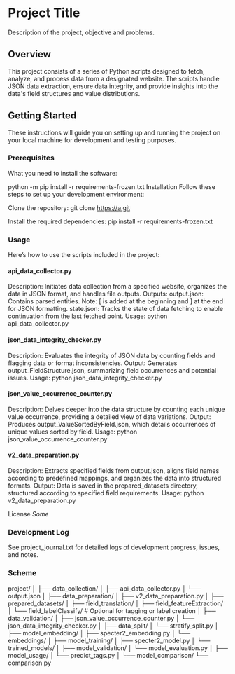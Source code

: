 # Project Title
Description of the project, objective and problems.

## Overview
This project consists of a series of Python scripts designed to fetch, analyze, and process data from a designated website. The scripts handle JSON data extraction, ensure data integrity, and provide insights into the data's field structures and value distributions.

## Getting Started
These instructions will guide you on setting up and running the project on your local machine for development and testing purposes.

### Prerequisites
What you need to install the software:

python -m pip install -r requirements-frozen.txt
Installation
Follow these steps to set up your development environment:

Clone the repository:
git clone https://a.git

Install the required dependencies:
pip install -r requirements-frozen.txt

### Usage
Here’s how to use the scripts included in the project:

#### api_data_collector.py
Description: Initiates data collection from a specified website, organizes the data in JSON format, and handles file outputs.
Outputs:
output.json: Contains parsed entities. Note: [ is added at the beginning and ] at the end for JSON formatting.
state.json: Tracks the state of data fetching to enable continuation from the last fetched point.
Usage:
python api_data_collector.py

#### json_data_integrity_checker.py
Description: Evaluates the integrity of JSON data by counting fields and flagging data or format inconsistencies.
Output: Generates output_FieldStructure.json, summarizing field occurrences and potential issues.
Usage:
python json_data_integrity_checker.py

#### json_value_occurrence_counter.py
Description: Delves deeper into the data structure by counting each unique value occurrence, providing a detailed view of data variations.
Output: Produces output_ValueSortedByField.json, which details occurrences of unique values sorted by field.
Usage:
python json_value_occurrence_counter.py

#### v2_data_preparation.py
Description: Extracts specified fields from output.json, aligns field names according to predefined mappings, and organizes the data into structured formats.
Output: Data is saved in the prepared_datasets directory, structured according to specified field requirements.
Usage:
python v2_data_preparation.py

License
*Some*

### Development Log
See project_journal.txt for detailed logs of development progress, issues, and notes.

### Scheme
project/
│
├── data_collection/
│   ├── api_data_collector.py
│   └── output.json
│
├── data_preparation/
│   ├── v2_data_preparation.py
│   ├── prepared_datasets/
│   ├── field_translation/
│   ├── field_featureExtraction/
│   └── field_labelClassify/  # Optional for tagging or label creation
│
├── data_validation/
│   ├── json_value_occurrence_counter.py
│   └── json_data_integrity_checker.py
│
├── data_split/
│   └── stratify_split.py
│
├── model_embedding/
│   ├── specter2_embedding.py
│   └── embeddings/
│
├── model_training/
│   ├── specter2_model.py
│   └── trained_models/
│
├── model_validation/
│   └── model_evaluation.py
│
├── model_usage/
│   └── predict_tags.py
│
└── model_comparison/
    └── comparison.py